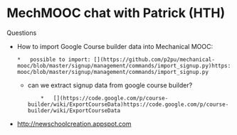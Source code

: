 # MechMOOC chat with Patrick (HTH)

Questions

*   How to import Google Course builder data into Mechanical MOOC:

        *   possible to import: [](https://github.com/p2pu/mechanical-mooc/blob/master/signup/management/commands/import_signup.py)https://github.com/p2pu/mechanical-mooc/blob/master/signup/management/commands/import_signup.py
    *   can we extract signup data from google course builder?

                *   [](https://code.google.com/p/course-builder/wiki/ExportCourseData)https://code.google.com/p/course-builder/wiki/ExportCourseData

*   [](http://newschoolcreation.appspot.com)http://newschoolcreation.appspot.com
